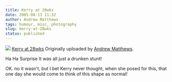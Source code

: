 ```yaml
---
title: Kerry at 28wks
date: 2005-08-13 11:32
author: Andrew Matthews
tags: humour, misc, photography
slug: kerry-at-28wks
status: published
---
```


[![](http://photos23.flickr.com/33532192_9bea24bf58_m.jpg)](http://www.flickr.com/photos/aabs/33532192/ "photo sharing")
[Kerry at 28wks](http://www.flickr.com/photos/aabs/33532192/)
Originally uploaded by [Andrew Matthews](http://www.flickr.com/people/aabs/).

Ha Ha Surprise
It was all just a drunken stunt!

OK. no it wasn't, but I bet Kerry never thought, when she posed for this, that one day she would come to think of this shape as normal!
